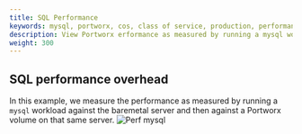 ```yaml
---
title: SQL Performance
keywords: mysql, portworx, cos, class of service, production, performance, overhead
description: View Portworx erformance as measured by running a mysql workload against the baremetal server and then against a PX volume on that same server.
weight: 300
---
```


## SQL performance overhead
In this example, we measure the performance as measured by running a `mysql` workload against the baremetal server and then against a Portworx volume on that same server.
![Perf mysql](/img/perf-mysql.png)
